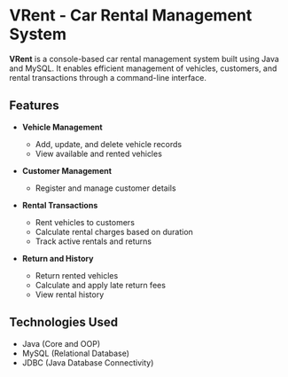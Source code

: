 # VRent - Car Rental Management System

**VRent** is a console-based car rental management system built using Java and MySQL. It enables efficient management of vehicles, customers, and rental transactions through a command-line interface.

## Features

- **Vehicle Management**
  - Add, update, and delete vehicle records
  - View available and rented vehicles

- **Customer Management**
  - Register and manage customer details

- **Rental Transactions**
  - Rent vehicles to customers
  - Calculate rental charges based on duration
  - Track active rentals and returns

- **Return and History**
  - Return rented vehicles
  - Calculate and apply late return fees
  - View rental history

## Technologies Used

- Java (Core and OOP)
- MySQL (Relational Database)
- JDBC (Java Database Connectivity)
